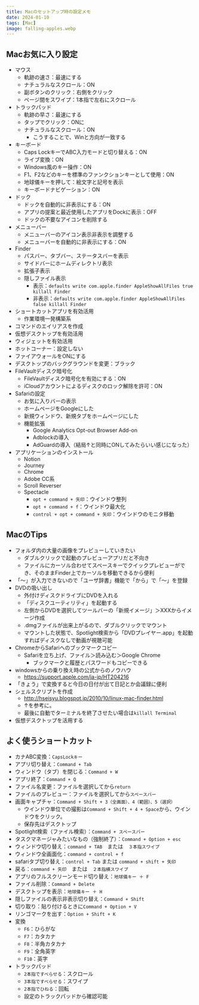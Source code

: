 ```yaml
---
title: Macのセットアップ時の設定メモ
date: 2024-01-10
tags: [Mac]
image: falling-apples.webp
---
```


## Macお気に入り設定

- マウス
  - 軌跡の速さ：最速にする
  - ナチュラルなスクロール：ON
  - 副ボタンのクリック：右側をクリック
  - ページ間をスワイプ：1本指で左右にスクロール
- トラックパッド
  - 軌跡の早さ：最速にする
  - タップでクリック：ONに
  - ナチュラルなスクロール：ON
    - こうすることで、Winと方向が一致する
- キーボード
  - Caps LockキーでABC入力モードと切り替える：ON
  - ライブ変換：ON
  - Windows風のキー操作：ON
  - F1、F2などのキーを標準のファンクションキーとして使用：ON
  - 地球儀キーを押して：絵文字と記号を表示
  - キーボードナビゲーション：ON
- ドック
  - ドックを自動的に非表示にする：ON
  - アプリの提案と最近使用したアプリをDockに表示：OFF
  - ドックの不要なアイコンを削除する
- メニューバー
  - メニューバーのアイコン表示非表示を調整する
  - メニューバーを自動的に非表示にする：ON
- Finder
  - パスバー、タブバー、ステータスバーを表示
  - サイドバーにホームディレクトリ表示
  - 拡張子表示
  - 隠しファイル表示
    - 表示：`defaults write com.apple.finder AppleShowAllFiles true killall Finder`
    - 非表示：`defaults write com.apple.finder AppleShowAllFiles false killall Finder`
- ショートカットアプリを有効活用
  - 作業環境一発構築系
- コマンドのエイリアスを作成
- 仮想デスクトップを有効活用
- ウィジェットを有効活用
- ホットコーナー：設定しない
- ファイアウォールをONにする
- デスクトップのバックグラウンドを変更：ブラック
- FileVaultディスク暗号化
  - FileVaultディスク暗号化を有効にする：ON
  - iCloudアカウントによるディスクのロック解除を許可：ON
- Safariの設定
  - お気に入りバーの表示
  - ホームページをGoogleにした
  - 新規ウィンドウ、新規タブをホームページにした
  - 機能拡張
    - Google Analytics Opt-out Browser Add-on
    - Adblockの導入
    - AdGuardの導入（結局↑と同時にONしてみたらいい感じになった）
- アプリケーションのインストール
  - Notion
  - Journey
  - Chrome
  - Adobe CC系
  - Scroll Reverser
  - Spectacle
    - `opt + command + 矢印`：ウインドウ整列
    - `opt + command + f`：ウインドウ最大化
    - `control + opt + command + 矢印`：ウインドウのモニタ移動


## MacのTips

- フォルダ内の大量の画像をプレビューしていきたい
  - ダブルクリックで起動のプレビューアプリだと不向き
  - ファイルにカーソル合わせてスペースキーでクイックプレビューができ、そのままFinder上でカーソルを移動できるから便利
- 「〜」が入力できないので「ユーザ辞書」機能で「から」で「〜」を登録
- DVDの吸い出し
  - 外付けディスクドライブにDVDを入れる
  - 「ディスクユーティリティ」を起動する
  - 左側からDVDを選択してツールバーの「新規イメージ」＞XXXからイメージ作成
  - .dmgファイルが出来上がるので、ダブルクリックでマウント
  - マウントした状態で、Spotlight検索から「DVDプレイヤー.app」を起動すればディスクなしで動画が視聴可能
- ChromeからSafariへのブックマークコピー
  - Safariを立ち上げ、ファイル＞読み込む＞Google Chrome
    - ブックマークと履歴とパスワードもコピーできる
- windowsからの乗り換え時の公式からのノウハウ
  - https://support.apple.com/ja-jp/HT204216
- 「きょう」で変換すると今日の日付が出て日記とか会議録に便利
- シェルスクリプトを作成
  - http://hseisyu.blogspot.jp/2010/10/linux-mac-finder.html
  - ↑を参考に。
  - 最後に自動でターミナルを終了させたい場合は`killall Terminal`
- 仮想デスクトップを活用する


## よく使うショートカット

- カナABC変換：`CapsLockキー`
- アプリ切り替え：`Command + Tab`
- ウィンドウ（タブ）を閉じる：`Command + W`
- アプリ終了：`Command + Q`
- ファイル名変更：ファイルを選択してから`return`
- ファイルのプレビュー：ファイルを選択してから`スペースバー`
- 画面キャプチャ：`Command + Shift + 3（全画面）、4（範囲）、5（選択）`
    - ウインドウ単位での撮影は`Command + Shift + 4 + Space`から、ウインドウをクリック。
    - 保存先はデスクトップ
- Spotlight検索（ファイル検索）：`Command + スペースバー`
- タスクマネージャみたいなもの（強制終了）：`Command + Option + esc`
- ウィンドウ切り替え：`command + TAB`　または　`３本指スワイプ`
- ウィンドウ全画面化：`command + control + f`
- safariタブ切り替え：`control + Tab` または `command + shift + 矢印`
- 戻る：`command + 矢印`　または　`２本指横スワイプ`
- アプリのフルスクリーンモード切り替え：`地球儀キー ＋ F`
- ファイル削除：`Command + Delete`
- デスクトップを表示：`地球儀キー ＋ H`
- 隠しファイルの表示非表示切り替え：`Command + Shift`
- 切り取り：貼り付けるときに`Command + Option + V`
- リンゴマークを出す：`Option + Shift + K`
- 変換
    - `F6`：ひらがな
    - `F7`：カタカナ
    - `F8`：半角カタカナ
    - `F9`：全角英字
    - `F10`：英字
- トラックパッド
    - `2本指ですべらせる`：スクロール
    - `3本指ですべらせる`：スワイプ
    - `2本指でひねる`：回転
    - 設定のトラックパッドから確認可能